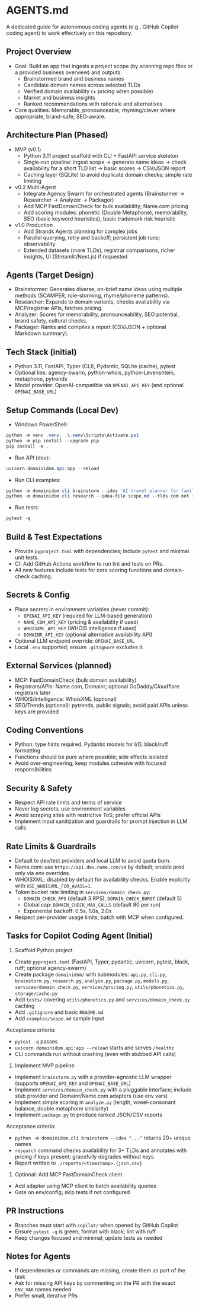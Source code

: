 # AGENTS.md

A dedicated guide for autonomous coding agents (e.g., GitHub Copilot coding agent) to work effectively on this repository.

## Project Overview

- Goal: Build an app that ingests a project scope (by scanning repo files or a provided business overview) and outputs:
  - Brainstormed brand and business names
  - Candidate domain names across selected TLDs
  - Verified domain availability (+ pricing when possible)
  - Market and business insights
  - Ranked recommendations with rationale and alternatives
- Core qualities: Memorable, pronounceable, rhyming/clever where appropriate, brand-safe, SEO-aware.

## Architecture Plan (Phased)

- MVP (v0.1)
  - Python 3.11 project scaffold with CLI + FastAPI service skeleton
  - Single-run pipeline: ingest scope → generate name ideas → check availability for a short TLD list → basic scores → CSV/JSON report
  - Caching layer (SQLite) to avoid duplicate domain checks; simple rate limiting
- v0.2 Multi-Agent
  - Integrate Agency Swarm for orchestrated agents (Brainstormer → Researcher → Analyzer → Packager)
  - Add MCP FastDomainCheck for bulk availability; Name.com pricing
  - Add scoring modules: phonetic (Double Metaphone), memorability, SEO (basic keyword heuristics), basic trademark risk heuristic
- v1.0 Production
  - Add Strands Agents planning for complex jobs
  - Parallel querying, retry and backoff; persistent job runs; observability
  - Extended datasets (more TLDs), registrar comparisons, richer insights, UI (Streamlit/Next.js) if requested

## Agents (Target Design)

- Brainstormer: Generates diverse, on-brief name ideas using multiple methods (SCAMPER, role-storming, rhyme/phoneme patterns).
- Researcher: Expands to domain variants, checks availability via MCP/registrar APIs, fetches pricing.
- Analyzer: Scores for memorability, pronounceability, SEO potential, brand safety, cultural checks.
- Packager: Ranks and compiles a report (CSV/JSON + optional Markdown summary).

## Tech Stack (initial)

- Python 3.11, FastAPI, Typer (CLI), Pydantic, SQLite (cache), pytest
- Optional libs: agency-swarm, python-whois, python-Levenshtein, metaphone, pytrends
- Model provider: OpenAI-compatible via `OPENAI_API_KEY` (and optional `OPENAI_BASE_URL`)

## Setup Commands (Local Dev)

- Windows PowerShell:

```powershell
python -m venv .venv; .\.venv\Scripts\Activate.ps1
python -m pip install --upgrade pip
pip install -e .
```

- Run API (dev):

```powershell
uvicorn domainidom.api:app --reload
```

- Run CLI examples:

```powershell
python -m domainidom.cli brainstorm --idea "AI travel planner for families" --tlds com io ai
python -m domainidom.cli research --idea-file scope.md --tlds com net io --max 50 --out report.json
```

- Run tests:

```powershell
pytest -q
```

## Build & Test Expectations

- Provide `pyproject.toml` with dependencies; include `pytest` and minimal unit tests.
- CI: Add GitHub Actions workflow to run lint and tests on PRs.
- All new features include tests for core scoring functions and domain-check caching.

## Secrets & Config

- Place secrets in environment variables (never commit):
  - `OPENAI_API_KEY` (required for LLM-based generation)
  - `NAME_COM_API_KEY` (pricing & availability if used)
  - `WHOISXML_API_KEY` (WHOIS intelligence if used)
  - `DOMAINR_API_KEY` (optional alternative availability API)
- Optional LLM endpoint override: `OPENAI_BASE_URL`
- Local `.env` supported; ensure `.gitignore` excludes it.

## External Services (planned)

- MCP: FastDomainCheck (bulk domain availability)
- Registrars/APIs: Name.com, Domainr; optional GoDaddy/Cloudflare registrars later
- WHOIS/Intelligence: WhoisXML (optional)
- SEO/Trends (optional): pytrends, public signals; avoid paid APIs unless keys are provided

## Coding Conventions

- Python: type hints required, Pydantic models for I/O, black/ruff formatting
- Functions should be pure where possible; side effects isolated
- Avoid over-engineering; keep modules cohesive with focused responsibilities

## Security & Safety

- Respect API rate limits and terms of service
- Never log secrets; use environment variables
- Avoid scraping sites with restrictive ToS; prefer official APIs
- Implement input sanitization and guardrails for prompt injection in LLM calls

## Rate Limits & Guardrails

- Default to dev/test providers and local LLM to avoid quota burn.
- Name.com: use `https://api.dev.name.com/v4` by default; enable prod only via env overrides.
- WHOISXML: disabled by default for availability checks. Enable explicitly with `USE_WHOISXML_FOR_AVAIL=1`.
- Token bucket rate limiting in `services/domain_check.py`:
  - `DOMAIN_CHECK_RPS` (default 3 RPS), `DOMAIN_CHECK_BURST` (default 5)
  - Global cap: `DOMAIN_CHECK_MAX_CALLS` (default 80 per run)
  - Exponential backoff: 0.5s, 1.0s, 2.0s
- Respect per-provider usage limits; batch with MCP when configured.

## Tasks for Copilot Coding Agent (Initial)

1) Scaffold Python project

- Create `pyproject.toml` (FastAPI, Typer, pydantic, uvicorn, pytest, black, ruff; optional agency-swarm)
- Create package `domainidom/` with submodules: `api.py`, `cli.py`, `brainstorm.py`, `research.py`, `analyze.py`, `package.py`, `models.py`, `services/domain_check.py`, `services/pricing.py`, `utils/phonetics.py`, `storage/cache.py`
- Add `tests/` covering `utils/phonetics.py` and `services/domain_check.py` caching
- Add `.gitignore` and basic `README.md`
- Add `examples/scope.md` sample input

Acceptance criteria:

- `pytest -q` passes
- `uvicorn domainidom.api:app --reload` starts and serves `/healthz`
- CLI commands run without crashing (even with stubbed API calls)

1) Implement MVP pipeline

- Implement `brainstorm.py` with a provider-agnostic LLM wrapper (supports `OPENAI_API_KEY` and `OPENAI_BASE_URL`)
- Implement `services/domain_check.py` with a pluggable interface; include stub provider and Domainr/Name.com adapters (use env vars)
- Implement simple scoring in `analyze.py` (length, vowel-consonant balance, double metaphone similarity)
- Implement `package.py` to produce ranked JSON/CSV reports

Acceptance criteria:

- `python -m domainidom.cli brainstorm --idea "..."` returns 20+ unique names
- `research` command checks availability for 3+ TLDs and annotates with pricing if keys present; gracefully degrades without keys
- Report written to `./reports/<timestamp>.{json,csv}`

1) Optional: Add MCP FastDomainCheck client

- Add adapter using MCP client to batch availability queries
- Gate on env/config; skip tests if not configured

## PR Instructions

- Branches must start with `copilot/` when opened by GitHub Copilot
- Ensure `pytest -q` is green; format with black; lint with ruff
- Keep changes focused and minimal; update tests as needed

## Notes for Agents

- If dependencies or commands are missing, create them as part of the task
- Ask for missing API keys by commenting on the PR with the exact `ENV_VAR` names needed
- Prefer small, iterative PRs
